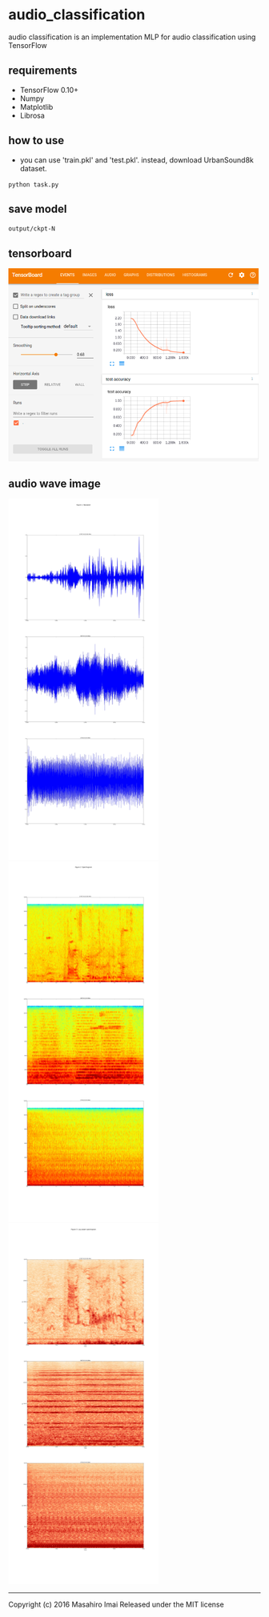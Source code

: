 # audio_classification
audio classification is an implementation MLP for audio classification using TensorFlow

## requirements
- TensorFlow 0.10+
- Numpy
- Matplotlib
- Librosa

## how to use
- you can use 'train.pkl' and 'test.pkl'. instead, download UrbanSound8k dataset.

`python task.py`

## save model
`output/ckpt-N`

## tensorboard
<img src=https://github.com/MasazI/audio_classification/blob/master/output/debug/tb_iter.png/ width="500">

## audio wave image
<img src="https://github.com/MasazI/audio_classification/blob/master/output/debug/f1_waveplot.jpg" width="300"/>
<img src="https://github.com/MasazI/audio_classification/blob/master/output/debug/f2_spec.jpg" width="300"/>
<img src="https://github.com/MasazI/audio_classification/blob/master/output/debug/f3_logpowerspec.jpg" width="300"/>

---

Copyright (c) 2016 Masahiro Imai
Released under the MIT license
